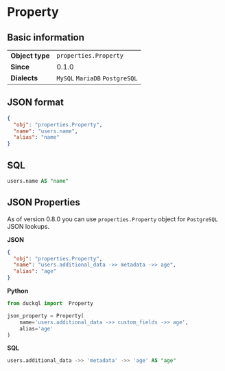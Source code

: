 # Property

## Basic information

|                 |                                |
|-----------------|--------------------------------|
| **Object type** | `properties.Property`          |
| **Since**       | 0.1.0                          |
| **Dialects**    | `MySQL` `MariaDB` `PostgreSQL` |

## JSON format

```json
{
  "obj": "properties.Property",
  "name": "users.name",
  "alias": "name"
}
```

## SQL

```sql
users.name AS "name"
```

## JSON Properties

As of version 0.8.0 you can use `properties.Property` object for `PostgreSQL` JSON lookups.

**JSON**

```json
{
  "obj": "properties.Property",
  "name": "users.additional_data ->> metadata ->> age",
  "alias": "age"
}
```

**Python**

```python
from duckql import  Property

json_property = Property(
    name='users.additional_data ->> custom_fields ->> age',
    alias='age'
)
```

**SQL**

```sql
users.additional_data ->> 'metadata' ->> 'age' AS "age"
```
